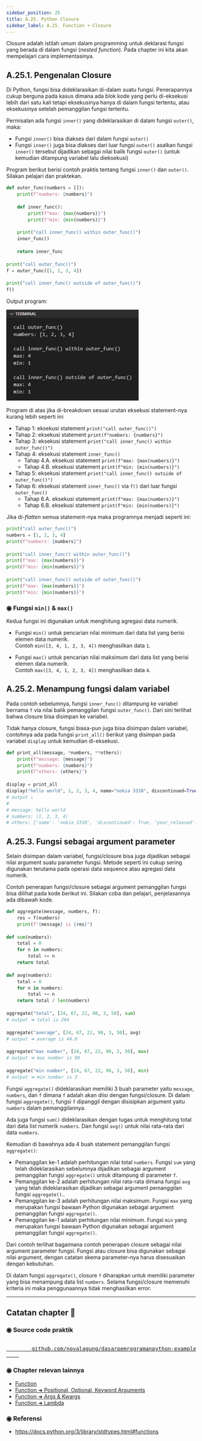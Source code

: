 ```yaml
---
sidebar_position: 25
title: A.25. Python Closure
sidebar_label: A.25. Function ➜ Closure
---
```


Closure adalah istilah umum dalam programming untuk deklarasi fungsi yang berada di dalam fungsi (*nested function*). Pada chapter ini kita akan mempelajari cara implementasinya.

## A.25.1. Pengenalan Closure

Di Python, fungsi bisa dideklarasikan di-dalam suatu fungsi. Penerapannya cukup berguna pada kasus dimana ada blok kode yang perlu di-eksekusi lebih dari satu kali tetapi eksekusinya hanya di dalam fungsi tertentu, atau eksekusinya setelah pemanggilan fungsi tertentu.

Permisalan ada fungsi `inner()` yang dideklarasikan di dalam fungsi `outer()`, maka:

- Fungsi `inner()` bisa diakses dari dalam fungsi `outer()`
- Fungsi `inner()` juga bisa diakses dari luar fungsi `outer()` asalkan fungsi `inner()` tersebut dijadikan sebagai nilai balik fungsi `outer()` (untuk kemudian ditampung variabel lalu dieksekusi)

Program berikut berisi contoh praktis tentang fungsi `inner()` dan `outer()`. Silakan pelajari dan praktekan.

```python
def outer_func(numbers = []):
    print(f"numbers: {numbers}")

    def inner_func():
        print(f"max: {max(numbers)}")
        print(f"min: {min(numbers)}")

    print("call inner_func() within outer_func()")
    inner_func()

    return inner_func

print("call outer_func()")
f = outer_func([1, 2, 3, 4])

print("call inner_func() outside of outer_func()")
f()
```

Output program:

![Python closure function](img/closure-1.png)

Program di atas jika di-breakdown sesuai urutan eksekusi statement-nya kurang lebih seperti ini:

- Tahap 1: eksekusi statement `print("call outer_func()")`
- Tahap 2: eksekusi statement `print(f"numbers: {numbers}")`
- Tahap 3: eksekusi statement `print("call inner_func() within outer_func()")`
- Tahap 4: eksekusi statement `inner_func()`
  - Tahap 4.A. eksekusi statement `print(f"max: {max(numbers)}")`
  - Tahap 4.B. eksekusi statement `print(f"min: {min(numbers)}")`
- Tahap 5: eksekusi statement `print("call inner_func() outside of outer_func()")`
- Tahap 6: eksekusi statement `inner_func()` via `f()` dari luar fungsi `outer_func()`
  - Tahap 6.A. eksekusi statement `print(f"max: {max(numbers)}")`
  - Tahap 6.B. eksekusi statement `print(f"min: {min(numbers)}")`

Jika di-*flatten* semua statement-nya maka programnya menjadi seperti ini:

```python
print("call outer_func()")
numbers = [1, 2, 3, 4]
print(f"numbers: {numbers}")

print("call inner_func() within outer_func()")
print(f"max: {max(numbers)}")
print(f"min: {min(numbers)}")

print("call inner_func() outside of outer_func()")
print(f"max: {max(numbers)}")
print(f"min: {min(numbers)}")
```

### ◉ Fungsi `min()` & `max()`

Kedua fungsi ini digunakan untuk menghitung agregasi data numerik.

- Fungsi `min()` untuk pencarian nilai minimum dari data list yang berisi elemen data numerik.<br />Contoh `min([3, 4, 1, 2, 3, 4])` menghasilkan data `1`.

- Fungsi `max()` untuk pencarian nilai maksimum dari data list yang berisi elemen data numerik.<br />Contoh `max([3, 4, 1, 2, 3, 4])` menghasilkan data `4`.

## A.25.2. Menampung fungsi dalam variabel

Pada contoh sebelumnya, fungsi `inner_func()` ditampung ke variabel bernama `f` via nilai balik pemanggilan fungsi `outer_func()`. Dari sini terlihat bahwa closure bisa disimpan ke variabel.

Tidak hanya closure, fungsi biasa-pun juga bisa disimpan dalam variabel, contohnya ada pada fungsi `print_all()` berikut yang disimpan pada variabel `display` untuk kemudian di-eksekusi.

```python
def print_all(message, *numbers, **others):
    print(f"message: {message}")
    print(f"numbers: {numbers}")
    print(f"others: {others}")

display = print_all
display("hello world", 1, 2, 3, 4, name="nokia 3310", discontinued=True, year_released=2000)
# output ↓
#
# message: hello world
# numbers: (1, 2, 3, 4)
# others: {'name': 'nokia 3310', 'discontinued': True, 'year_released': 2000}
```

## A.25.3. Fungsi sebagai argument parameter

Selain disimpan dalam variabel, fungsi/closure bisa juga dijadikan sebagai nilai argument suatu parameter fungsi. Metode seperti ini cukup sering digunakan terutama pada operasi data sequence atau agregasi data numerik.

Contoh penerapan fungsi/closure sebagai argument pemanggilan fungsi bisa dilihat pada kode berikut ini. Silakan coba dan pelajari, penjelasannya ada dibawah kode.

```python
def aggregate(message, numbers, f):
    res = f(numbers)
    print(f"{message} is {res}")

def sum(numbers):
    total = 0
    for n in numbers:
        total += n
    return total

def avg(numbers):
    total = 0
    for n in numbers:
        total += n
    return total / len(numbers)

aggregate("total", [24, 67, 22, 98, 3, 50], sum)
# output ➜ total is 264

aggregate("average", [24, 67, 22, 98, 3, 50], avg)
# output ➜ average is 44.0

aggregate("max number", [24, 67, 22, 98, 3, 50], max)
# output ➜ max number is 98

aggregate("min number", [24, 67, 22, 98, 3, 50], min)
# output ➜ min number is 3
```

Fungsi `aggregate()` dideklarasikan memiliki 3 buah parameter yaitu `message`, `numbers`, dan `f` dimana `f` adalah akan diisi dengan fungsi/closure. Di dalam fungsi `aggregate()`, fungsi `f` dipanggil dengan disisipkan argument yaitu `numbers` dalam pemanggilannya.

Ada juga fungsi `sum()` dideklarasikan dengan tugas untuk menghitung total dari data list numerik `numbers`. Dan fungsi `avg()` untuk nilai rata-rata dari data `numbers`.

Kemudian di bawahnya ada 4 buah statement pemanggilan fungsi `aggregate()`:

- Pemanggilan ke-1 adalah perhitungan nilai total `numbers`. Fungsi `sum` yang telah dideklarasikan sebelumnya dijadikan sebagai argument pemanggilan fungsi `aggregate()` untuk ditampung di parameter `f`.
- Pemanggilan ke-2 adalah perhitungan nilai rata-rata dimana fungsi `avg` yang telah dideklarasikan dijadikan sebagai argument pemanggilan fungsi `aggregate()`..
- Pemanggilan ke-3 adalah perhitungan nilai maksimum. Fungsi `max` yang merupakan fungsi bawaan Python digunakan sebagai argument pemanggilan fungsi `aggregate()`.
- Pemanggilan ke-1 adalah perhitungan nilai minimum. Fungsi `min` yang merupakan fungsi bawaan Python digunakan sebagai argument pemanggilan fungsi `aggregate()`.

Dari contoh terlihat bagaimana contoh penerapan closure sebagai nilai argument parameter fungsi. Fungsi atau closure bisa digunakan sebagai nilai argument, dengan catatan skema parameter-nya harus disesuaikan dengan kebutuhan.

Di dalam fungsi `aggregate()`, closure `f` diharapkan untuk memiliki parameter yang bisa menampung data list `numbers`. Selama fungsi/closure memenuhi kriteria ini maka penggunaannya tidak menghasilkan error.

---

<div class="section-footnote">

## Catatan chapter 📑

### ◉ Source code praktik

<pre>
    <a href="https://github.com/novalagung/dasarpemrogramanpython-example/tree/master/args-kwargs">
        github.com/novalagung/dasarpemrogramanpython-example/../args-kwargs
    </a>
</pre>

### ◉ Chapter relevan lainnya

- [Function](/basic/function)
- [Function ➜ Positional, Optional, Keyword Arguments](/basic/positional-optional-keyword-argument)
- [Function ➜ Args & Kwargs](/basic/args-kwargs)
- [Function ➜ Lambda](/basic/lambda)

### ◉ Referensi

- https://docs.python.org/3/library/stdtypes.html#functions

</div>
